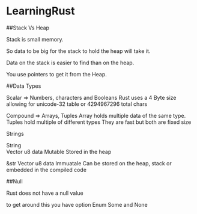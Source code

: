 # LearningRust

##Stack Vs Heap

Stack is small memory. 

So data to be big for the stack to hold the heap will take it. 

Data on the stack is easier to find than on the heap. 

You use pointers to get it from the Heap.

##Data Types

Scalar => Numbers, characters and Booleans
Rust uses a 4 Byte size allowing for unicode-32 table or 4294967296 total chars

Compound => Arrays, Tuples
Array holds multiple data of the same type. 
Tuples hold multiple of different types
They are fast but both are fixed size

Strings

String     
Vector u8 data
Mutable
Stored in the heap

&str
Vector u8 data
Immuatale
Can be stored on the heap, stack or embedded in the compiled code

##Null

Rust does not have a null value

to get around this you have option Enum
Some and None
